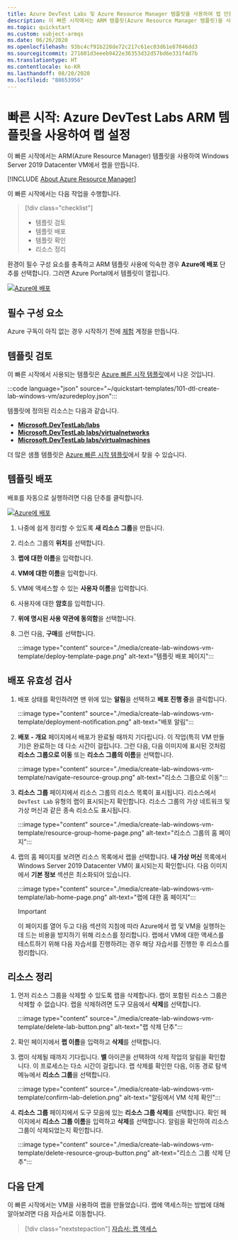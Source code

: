 ```yaml
---
title: Azure DevTest Labs 및 Azure Resource Manager 템플릿을 사용하여 랩 만들기
description: 이 빠른 시작에서는 ARM 템플릿(Azure Resource Manager 템플릿)을 사용하여 Azure DevTest Labs에서 랩을 만듭니다. 랩 관리자는 랩을 설정하고, 랩에 VM을 만들고, 정책을 구성합니다.
ms.topic: quickstart
ms.custom: subject-armqs
ms.date: 06/26/2020
ms.openlocfilehash: 93bc4cf91b228de72c217c61ec03d61e87046dd3
ms.sourcegitcommit: 271601d3eeeb9422e36353d32d57bd6e331f4d7b
ms.translationtype: HT
ms.contentlocale: ko-KR
ms.lasthandoff: 08/20/2020
ms.locfileid: "88653956"
---
```

# <a name="quickstart-set-up-a-lab-by-using-azure-devtest-labs-arm-template"></a>빠른 시작: Azure DevTest Labs ARM 템플릿을 사용하여 랩 설정
이 빠른 시작에서는 ARM(Azure Resource Manager) 템플릿을 사용하여 Windows Server 2019 Datacenter VM에서 랩을 만듭니다. 

[!INCLUDE [About Azure Resource Manager](../../includes/resource-manager-quickstart-introduction.md)]

이 빠른 시작에서는 다음 작업을 수행합니다.

> [!div class="checklist"]
> * 템플릿 검토 
> * 템플릿 배포
> * 템플릿 확인
> * 리소스 정리

환경이 필수 구성 요소를 충족하고 ARM 템플릿 사용에 익숙한 경우 **Azure에 배포** 단추를 선택합니다. 그러면 Azure Portal에서 템플릿이 열립니다.

[![Azure에 배포](../media/template-deployments/deploy-to-azure.svg)](https://portal.azure.com/#create/Microsoft.Template/uri/https%3A%2F%2Fraw.githubusercontent.com%2FAzure%2Fazure-quickstart-templates%2Fmaster%2F101-dtl-create-lab-windows-vm%2Fazuredeploy.json)

## <a name="prerequisites"></a>필수 구성 요소

Azure 구독이 아직 없는 경우 시작하기 전에 [체험](https://azure.microsoft.com/free/) 계정을 만듭니다.

## <a name="review-the-template"></a>템플릿 검토

이 빠른 시작에서 사용되는 템플릿은 [Azure 빠른 시작 템플릿](https://azure.microsoft.com/resources/templates/101-dtl-create-lab-windows-vm/)에서 나온 것입니다.

:::code language="json" source="~/quickstart-templates/101-dtl-create-lab-windows-vm/azuredeploy.json":::

템플릿에 정의된 리소스는 다음과 같습니다.

- [**Microsoft.DevTestLab/labs**](/azure/templates/microsoft.devtestlab/labs)
- [**Microsoft.DevTestLab labs/virtualnetworks**](/azure/templates/microsoft.devtestlab/labs/virtualnetworks)
- [**Microsoft.DevTestLab labs/virtualmachines**](/azure/templates/microsoft.devtestlab/labs/virtualmachines)

더 많은 샘플 템플릿은 [Azure 빠른 시작 템플릿](https://azure.microsoft.com/resources/templates/?resourceType=Microsoft.Devtestlab)에서 찾을 수 있습니다.

## <a name="deploy-the-template"></a>템플릿 배포
배포를 자동으로 실행하려면 다음 단추를 클릭합니다. 

[![Azure에 배포](../media/template-deployments/deploy-to-azure.svg)](https://portal.azure.com/#create/Microsoft.Template/uri/https%3A%2F%2Fraw.githubusercontent.com%2FAzure%2Fazure-quickstart-templates%2Fmaster%2F101-dtl-create-lab-windows-vm%2Fazuredeploy.json)

1. 나중에 쉽게 정리할 수 있도록 **새 리소스 그룹**을 만듭니다.
1. 리소스 그룹의 **위치**를 선택합니다. 
1. **랩에 대한 이름**을 입력합니다. 
1. **VM에 대한 이름**을 입력합니다. 
1. VM에 액세스할 수 있는 **사용자 이름**을 입력합니다. 
1. 사용자에 대한 **암호**를 입력합니다. 
1. **위에 명시된 사용 약관에 동의함**을 선택합니다. 
1. 그런 다음, **구매**를 선택합니다.

    :::image type="content" source="./media/create-lab-windows-vm-template/deploy-template-page.png" alt-text="템플릿 배포 페이지":::

## <a name="validate-the-deployment"></a>배포 유효성 검사
1. 배포 상태를 확인하려면 맨 위에 있는 **알림**을 선택하고 **배포 진행 중**을 클릭합니다.

    :::image type="content" source="./media/create-lab-windows-vm-template/deployment-notification.png" alt-text="배포 알림":::
2. **배포 - 개요** 페이지에서 배포가 완료될 때까지 기다립니다. 이 작업(특히 VM 만들기)은 완료하는 데 다소 시간이 걸립니다. 그런 다음, 다음 이미지에 표시된 것처럼 **리소스 그룹으로 이동** 또는 **리소스 그룹의 이름**을 선택합니다. 

    :::image type="content" source="./media/create-lab-windows-vm-template/navigate-resource-group.png" alt-text="리소스 그룹으로 이동":::
3. **리소스 그룹** 페이지에서 리소스 그룹의 리소스 목록이 표시됩니다. 리소스에서 `DevTest Lab` 유형의 랩이 표시되는지 확인합니다. 리소스 그룹의 가상 네트워크 및 가상 머신과 같은 종속 리소스도 표시됩니다. 

    :::image type="content" source="./media/create-lab-windows-vm-template/resource-group-home-page.png" alt-text="리소스 그룹의 홈 페이지":::
4. 랩의 홈 페이지를 보려면 리소스 목록에서 랩을 선택합니다. **내 가상 머신** 목록에서 Windows Server 2019 Datacenter VM이 표시되는지 확인합니다. 다음 이미지에서 **기본 정보** 섹션은 최소화되어 있습니다. 

    :::image type="content" source="./media/create-lab-windows-vm-template/lab-home-page.png" alt-text="랩에 대한 홈 페이지":::

    > [!IMPORTANT] 
    > 이 페이지를 열어 두고 다음 섹션의 지침에 따라 Azure에서 랩 및 VM을 실행하는 데 드는 비용을 방지하기 위해 리소스를 정리합니다. 랩에서 VM에 대한 액세스를 테스트하기 위해 다음 자습서를 진행하려는 경우 해당 자습서를 진행한 후 리소스를 정리합니다. 

## <a name="clean-up-resources"></a>리소스 정리

1. 먼저 리소스 그룹을 삭제할 수 있도록 랩을 삭제합니다. 랩이 포함된 리소스 그룹은 삭제할 수 없습니다. 랩을 삭제하려면 도구 모음에서 **삭제**를 선택합니다. 

    :::image type="content" source="./media/create-lab-windows-vm-template/delete-lab-button.png" alt-text="랩 삭제 단추":::
 2. 확인 페이지에서 **랩 이름**을 입력하고 **삭제**를 선택합니다. 
 3. 랩이 삭제될 때까지 기다립니다. **벨** 아이콘을 선택하여 삭제 작업의 알림을 확인합니다. 이 프로세스는 다소 시간이 걸립니다. 랩 삭제를 확인한 다음, 이동 경로 탐색 메뉴에서 **리소스 그룹**을 선택합니다. 
 
    :::image type="content" source="./media/create-lab-windows-vm-template/confirm-lab-deletion.png" alt-text="알림에서 VM 삭제 확인":::
 1. **리소스 그룹** 페이지에서 도구 모음에 있는 **리소스 그룹 삭제**를 선택합니다. 확인 페이지에서 **리소스 그룹 이름**을 입력하고 **삭제**를 선택합니다. 알림을 확인하여 리소스 그룹이 삭제되었는지 확인합니다.
 
    :::image type="content" source="./media/create-lab-windows-vm-template/delete-resource-group-button.png" alt-text="리소스 그룹 삭제 단추":::

## <a name="next-steps"></a>다음 단계
이 빠른 시작에서는 VM을 사용하여 랩을 만들었습니다. 랩에 액세스하는 방법에 대해 알아보려면 다음 자습서로 이동합니다.

> [!div class="nextstepaction"]
> [자습서: 랩 액세스](tutorial-use-custom-lab.md)

